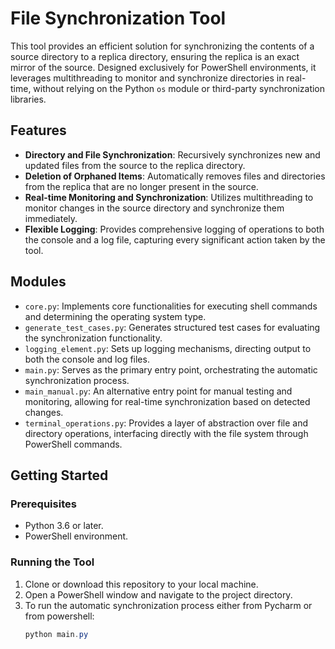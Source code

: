 # File Synchronization Tool

This tool provides an efficient solution for synchronizing the contents of a source directory to a replica directory, ensuring the replica is an exact mirror of the source. Designed exclusively for PowerShell environments, it leverages multithreading to monitor and synchronize directories in real-time, without relying on the Python `os` module or third-party synchronization libraries.

## Features

- **Directory and File Synchronization**: Recursively synchronizes new and updated files from the source to the replica directory.
- **Deletion of Orphaned Items**: Automatically removes files and directories from the replica that are no longer present in the source.
- **Real-time Monitoring and Synchronization**: Utilizes multithreading to monitor changes in the source directory and synchronize them immediately.
- **Flexible Logging**: Provides comprehensive logging of operations to both the console and a log file, capturing every significant action taken by the tool.

## Modules

- `core.py`: Implements core functionalities for executing shell commands and determining the operating system type.
- `generate_test_cases.py`: Generates structured test cases for evaluating the synchronization functionality.
- `logging_element.py`: Sets up logging mechanisms, directing output to both the console and log files.
- `main.py`: Serves as the primary entry point, orchestrating the automatic synchronization process.
- `main_manual.py`: An alternative entry point for manual testing and monitoring, allowing for real-time synchronization based on detected changes.
- `terminal_operations.py`: Provides a layer of abstraction over file and directory operations, interfacing directly with the file system through PowerShell commands.

## Getting Started

### Prerequisites

- Python 3.6 or later.
- PowerShell environment.

### Running the Tool

1. Clone or download this repository to your local machine.
2. Open a PowerShell window and navigate to the project directory.
3. To run the automatic synchronization process either from Pycharm or from powershell:
   ```powershell
   python main.py